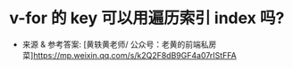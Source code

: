 # v-for 的 key 可以用遍历索引 index 吗?
- 来源 & 参考答案: [黄轶黄老师/ 公众号：老黄的前端私房菜]https://mp.weixin.qq.com/s/k2Q2F8dB9GF4a07rIStFFA
